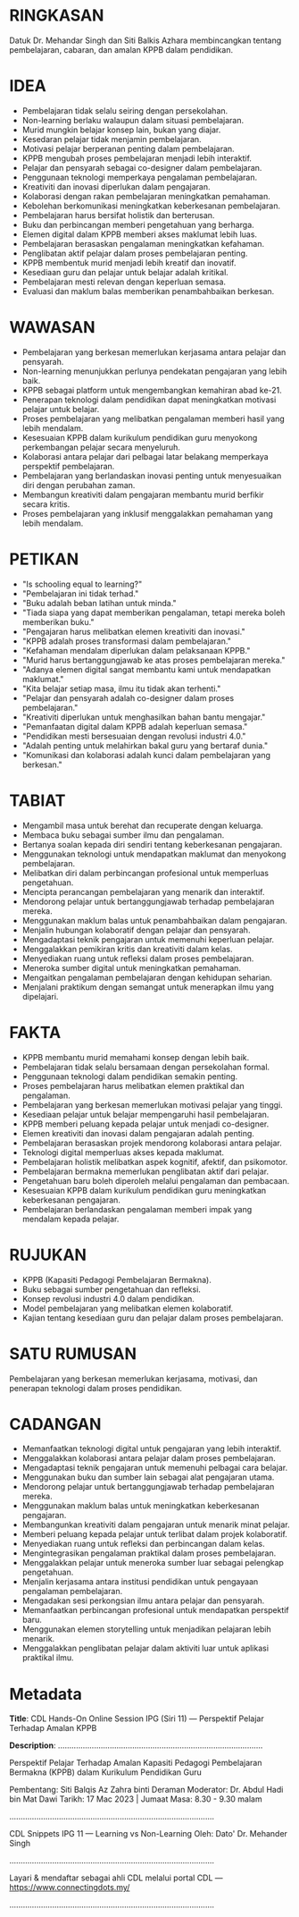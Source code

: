 # RINGKASAN
Datuk Dr. Mehandar Singh dan Siti Balkis Azhara membincangkan tentang pembelajaran, cabaran, dan amalan KPPB dalam pendidikan.

# IDEA
- Pembelajaran tidak selalu seiring dengan persekolahan.
- Non-learning berlaku walaupun dalam situasi pembelajaran.
- Murid mungkin belajar konsep lain, bukan yang diajar.
- Kesedaran pelajar tidak menjamin pembelajaran.
- Motivasi pelajar berperanan penting dalam pembelajaran.
- KPPB mengubah proses pembelajaran menjadi lebih interaktif.
- Pelajar dan pensyarah sebagai co-designer dalam pembelajaran.
- Penggunaan teknologi memperkaya pengalaman pembelajaran.
- Kreativiti dan inovasi diperlukan dalam pengajaran.
- Kolaborasi dengan rakan pembelajaran meningkatkan pemahaman.
- Kebolehan berkomunikasi meningkatkan keberkesanan pembelajaran.
- Pembelajaran harus bersifat holistik dan berterusan.
- Buku dan perbincangan memberi pengetahuan yang berharga.
- Elemen digital dalam KPPB memberi akses maklumat lebih luas.
- Pembelajaran berasaskan pengalaman meningkatkan kefahaman.
- Penglibatan aktif pelajar dalam proses pembelajaran penting.
- KPPB membentuk murid menjadi lebih kreatif dan inovatif.
- Kesediaan guru dan pelajar untuk belajar adalah kritikal.
- Pembelajaran mesti relevan dengan keperluan semasa.
- Evaluasi dan maklum balas memberikan penambahbaikan berkesan.

# WAWASAN
- Pembelajaran yang berkesan memerlukan kerjasama antara pelajar dan pensyarah.
- Non-learning menunjukkan perlunya pendekatan pengajaran yang lebih baik.
- KPPB sebagai platform untuk mengembangkan kemahiran abad ke-21.
- Penerapan teknologi dalam pendidikan dapat meningkatkan motivasi pelajar untuk belajar.
- Proses pembelajaran yang melibatkan pengalaman memberi hasil yang lebih mendalam.
- Kesesuaian KPPB dalam kurikulum pendidikan guru menyokong perkembangan pelajar secara menyeluruh.
- Kolaborasi antara pelajar dari pelbagai latar belakang memperkaya perspektif pembelajaran.
- Pembelajaran yang berlandaskan inovasi penting untuk menyesuaikan diri dengan perubahan zaman.
- Membangun kreativiti dalam pengajaran membantu murid berfikir secara kritis.
- Proses pembelajaran yang inklusif menggalakkan pemahaman yang lebih mendalam.

# PETIKAN
- "Is schooling equal to learning?"
- "Pembelajaran ini tidak terhad."
- "Buku adalah beban latihan untuk minda."
- "Tiada siapa yang dapat memberikan pengalaman, tetapi mereka boleh memberikan buku."
- "Pengajaran harus melibatkan elemen kreativiti dan inovasi."
- "KPPB adalah proses transformasi dalam pembelajaran."
- "Kefahaman mendalam diperlukan dalam pelaksanaan KPPB."
- "Murid harus bertanggungjawab ke atas proses pembelajaran mereka."
- "Adanya elemen digital sangat membantu kami untuk mendapatkan maklumat."
- "Kita belajar setiap masa, ilmu itu tidak akan terhenti."
- "Pelajar dan pensyarah adalah co-designer dalam proses pembelajaran."
- "Kreativiti diperlukan untuk menghasilkan bahan bantu mengajar."
- "Pemanfaatan digital dalam KPPB adalah keperluan semasa."
- "Pendidikan mesti bersesuaian dengan revolusi industri 4.0."
- "Adalah penting untuk melahirkan bakal guru yang bertaraf dunia."
- "Komunikasi dan kolaborasi adalah kunci dalam pembelajaran yang berkesan."

# TABIAT
- Mengambil masa untuk berehat dan recuperate dengan keluarga.
- Membaca buku sebagai sumber ilmu dan pengalaman.
- Bertanya soalan kepada diri sendiri tentang keberkesanan pengajaran.
- Menggunakan teknologi untuk mendapatkan maklumat dan menyokong pembelajaran.
- Melibatkan diri dalam perbincangan profesional untuk memperluas pengetahuan.
- Mencipta perancangan pembelajaran yang menarik dan interaktif.
- Mendorong pelajar untuk bertanggungjawab terhadap pembelajaran mereka.
- Menggunakan maklum balas untuk penambahbaikan dalam pengajaran.
- Menjalin hubungan kolaboratif dengan pelajar dan pensyarah.
- Mengadaptasi teknik pengajaran untuk memenuhi keperluan pelajar.
- Menggalakkan pemikiran kritis dan kreativiti dalam kelas.
- Menyediakan ruang untuk refleksi dalam proses pembelajaran.
- Meneroka sumber digital untuk meningkatkan pemahaman.
- Mengaitkan pengalaman pembelajaran dengan kehidupan seharian.
- Menjalani praktikum dengan semangat untuk menerapkan ilmu yang dipelajari.

# FAKTA
- KPPB membantu murid memahami konsep dengan lebih baik.
- Pembelajaran tidak selalu bersamaan dengan persekolahan formal.
- Penggunaan teknologi dalam pendidikan semakin penting.
- Proses pembelajaran harus melibatkan elemen praktikal dan pengalaman.
- Pembelajaran yang berkesan memerlukan motivasi pelajar yang tinggi.
- Kesediaan pelajar untuk belajar mempengaruhi hasil pembelajaran.
- KPPB memberi peluang kepada pelajar untuk menjadi co-designer.
- Elemen kreativiti dan inovasi dalam pengajaran adalah penting.
- Pembelajaran berasaskan projek mendorong kolaborasi antara pelajar.
- Teknologi digital memperluas akses kepada maklumat.
- Pembelajaran holistik melibatkan aspek kognitif, afektif, dan psikomotor.
- Pembelajaran bermakna memerlukan penglibatan aktif dari pelajar.
- Pengetahuan baru boleh diperoleh melalui pengalaman dan pembacaan.
- Kesesuaian KPPB dalam kurikulum pendidikan guru meningkatkan keberkesanan pengajaran.
- Pembelajaran berlandaskan pengalaman memberi impak yang mendalam kepada pelajar.

# RUJUKAN
- KPPB (Kapasiti Pedagogi Pembelajaran Bermakna).
- Buku sebagai sumber pengetahuan dan refleksi.
- Konsep revolusi industri 4.0 dalam pendidikan.
- Model pembelajaran yang melibatkan elemen kolaboratif.
- Kajian tentang kesediaan guru dan pelajar dalam proses pembelajaran.

# SATU RUMUSAN
Pembelajaran yang berkesan memerlukan kerjasama, motivasi, dan penerapan teknologi dalam proses pendidikan.

# CADANGAN
- Memanfaatkan teknologi digital untuk pengajaran yang lebih interaktif.
- Menggalakkan kolaborasi antara pelajar dalam proses pembelajaran.
- Mengadaptasi teknik pengajaran untuk memenuhi pelbagai cara belajar.
- Menggunakan buku dan sumber lain sebagai alat pengajaran utama.
- Mendorong pelajar untuk bertanggungjawab terhadap pembelajaran mereka.
- Menggunakan maklum balas untuk meningkatkan keberkesanan pengajaran.
- Membangunkan kreativiti dalam pengajaran untuk menarik minat pelajar.
- Memberi peluang kepada pelajar untuk terlibat dalam projek kolaboratif.
- Menyediakan ruang untuk refleksi dan perbincangan dalam kelas.
- Mengintegrasikan pengalaman praktikal dalam proses pembelajaran.
- Menggalakkan pelajar untuk meneroka sumber luar sebagai pelengkap pengetahuan.
- Menjalin kerjasama antara institusi pendidikan untuk pengayaan pengalaman pembelajaran.
- Mengadakan sesi perkongsian ilmu antara pelajar dan pensyarah.
- Memanfaatkan perbincangan profesional untuk mendapatkan perspektif baru.
- Menggunakan elemen storytelling untuk menjadikan pelajaran lebih menarik.
- Menggalakkan penglibatan pelajar dalam aktiviti luar untuk aplikasi praktikal ilmu.

# Metadata
**Title**: CDL Hands-On Online Session IPG (Siri 11) — Perspektif Pelajar Terhadap Amalan KPPB

**Description**: ...........................................................................................

Perspektif Pelajar Terhadap Amalan Kapasiti Pedagogi Pembelajaran Bermakna (KPPB) dalam Kurikulum Pendidikan Guru

Pembentang: Siti Balqis Az Zahra binti Deraman
Moderator: Dr. Abdul Hadi bin Mat Dawi
Tarikh: 17 Mac 2023   |   Jumaat
Masa: 8.30 - 9.30 malam

...........................................................................................

CDL Snippets IPG 11 — Learning vs Non-Learning
Oleh: Dato' Dr. Mehander Singh

...........................................................................................

Layari & mendaftar sebagai ahli CDL melalui portal CDL — https://www.connectingdots.my/

...........................................................................................